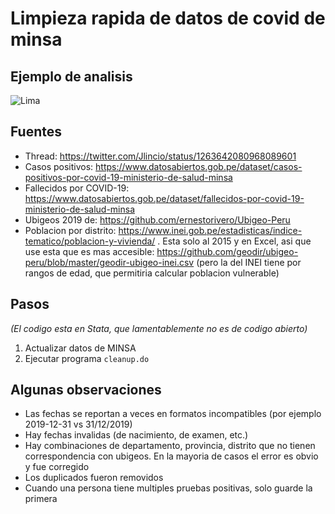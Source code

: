 # Limpieza rapida de datos de covid de minsa

## Ejemplo de analisis

![Lima](images/lima_cum.png)

## Fuentes

- Thread: https://twitter.com/Jlincio/status/1263642080968089601
- Casos positivos: https://www.datosabiertos.gob.pe/dataset/casos-positivos-por-covid-19-ministerio-de-salud-minsa
- Fallecidos por COVID-19: https://www.datosabiertos.gob.pe/dataset/fallecidos-por-covid-19-ministerio-de-salud-minsa
- Ubigeos 2019 de: https://github.com/ernestorivero/Ubigeo-Peru
- Poblacion por distrito: https://www.inei.gob.pe/estadisticas/indice-tematico/poblacion-y-vivienda/ . Esta solo al 2015 y en Excel, asi que use esta que es mas accesible: https://github.com/geodir/ubigeo-peru/blob/master/geodir-ubigeo-inei.csv (pero la del INEI tiene por rangos de edad, que permitiria calcular poblacion vulnerable)

## Pasos

*(El codigo esta en Stata, que lamentablemente no es de codigo abierto)*

1. Actualizar datos de MINSA
2. Ejecutar programa `cleanup.do`

## Algunas observaciones

- Las fechas se reportan a veces en formatos incompatibles (por ejemplo 2019-12-31 vs 31/12/2019)
- Hay fechas invalidas (de nacimiento, de examen, etc.)
- Hay combinaciones de departamento, provincia, distrito que no tienen correspondencia con ubigeos. En la mayoria de casos el error es obvio y fue corregido
- Los duplicados fueron removidos
- Cuando una persona tiene multiples pruebas positivas, solo guarde la primera

